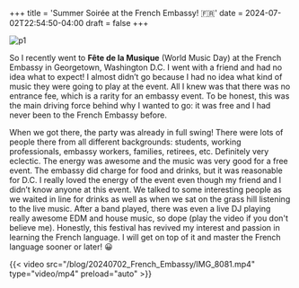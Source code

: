 +++
title = 'Summer Soirée at the French Embassy! 🇫🇷'
date = 2024-07-02T22:54:50-04:00
draft = false
+++

![p1](/blog/20240702_French_Embassy/party.jpg)

So I recently went to **Fête de la Musique** (World Music Day) at the French Embassy in Georgetown, Washington D.C. I went with a friend and had no idea what to expect! I almost didn’t go because I had no idea what kind of music they were going to play at the event. All I knew was that there was no entrance fee, which is a rarity for an embassy event. To be honest, this was the main driving force behind why I wanted to go: it was free and I had never been to the French Embassy before.

When we got there, the party was already in full swing! There were lots of people there from all different backgrounds: students, working professionals, embassy workers, families, retirees, etc. Definitely very eclectic. The energy was awesome and the music was very good for a free event. The embassy did charge for food and drinks, but it was reasonable for D.C. I really loved the energy of the event even though my friend and I didn’t know anyone at this event. We talked to some interesting people as we waited in line for drinks as well as when we sat on the grass hill listening to the live music. After a band played, there was even a live DJ playing really awesome EDM and house music, so dope (play the video if you don't believe me). Honestly, this festival has revived my interest and passion in learning the French language. I will get on top of it and master the French language sooner or later! 😀

{{< video src="/blog/20240702_French_Embassy/IMG_8081.mp4" type="video/mp4" preload="auto" >}}
